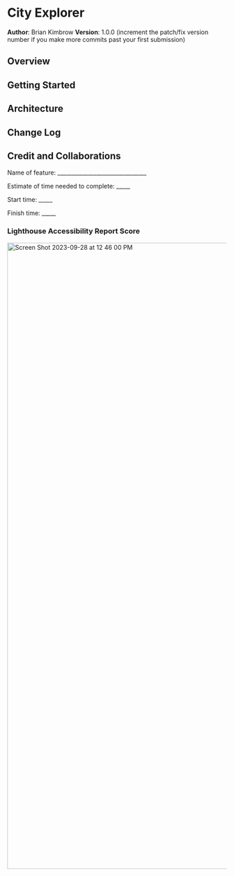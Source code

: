 # City Explorer

**Author**: Brian Kimbrow
**Version**: 1.0.0 (increment the patch/fix version number if you make more commits past your first submission)

## Overview


## Getting Started
<!-- What are the steps that a user must take in order to build this app on their own machine and get it running? -->

## Architecture


## Change Log

## Credit and Collaborations


Name of feature: ________________________________

Estimate of time needed to complete: _____

Start time: _____

Finish time: _____

### Lighthouse Accessibility Report Score
<img width="1440" alt="Screen Shot 2023-09-28 at 12 46 00 PM" src="https://github.com/kimbrow1/City-Explorers/assets/67285915/682828c5-ea91-44f0-88df-d38b38511b86">

